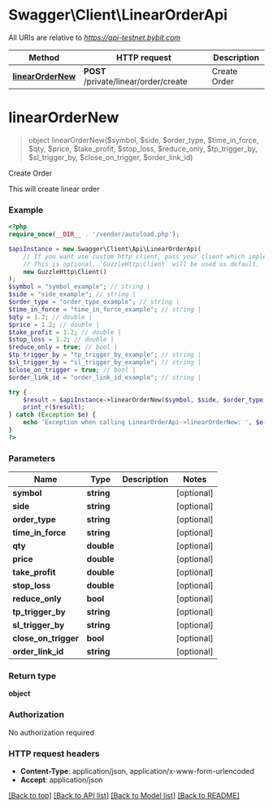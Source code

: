 # Swagger\Client\LinearOrderApi

All URIs are relative to *https://api-testnet.bybit.com*

Method | HTTP request | Description
------------- | ------------- | -------------
[**linearOrderNew**](LinearOrderApi.md#linearOrderNew) | **POST** /private/linear/order/create | Create Order


# **linearOrderNew**
> object linearOrderNew($symbol, $side, $order_type, $time_in_force, $qty, $price, $take_profit, $stop_loss, $reduce_only, $tp_trigger_by, $sl_trigger_by, $close_on_trigger, $order_link_id)

Create Order

This will create linear order

### Example
```php
<?php
require_once(__DIR__ . '/vendor/autoload.php');

$apiInstance = new Swagger\Client\Api\LinearOrderApi(
    // If you want use custom http client, pass your client which implements `GuzzleHttp\ClientInterface`.
    // This is optional, `GuzzleHttp\Client` will be used as default.
    new GuzzleHttp\Client()
);
$symbol = "symbol_example"; // string | 
$side = "side_example"; // string | 
$order_type = "order_type_example"; // string | 
$time_in_force = "time_in_force_example"; // string | 
$qty = 1.2; // double | 
$price = 1.2; // double | 
$take_profit = 1.2; // double | 
$stop_loss = 1.2; // double | 
$reduce_only = true; // bool | 
$tp_trigger_by = "tp_trigger_by_example"; // string | 
$sl_trigger_by = "sl_trigger_by_example"; // string | 
$close_on_trigger = true; // bool | 
$order_link_id = "order_link_id_example"; // string | 

try {
    $result = $apiInstance->linearOrderNew($symbol, $side, $order_type, $time_in_force, $qty, $price, $take_profit, $stop_loss, $reduce_only, $tp_trigger_by, $sl_trigger_by, $close_on_trigger, $order_link_id);
    print_r($result);
} catch (Exception $e) {
    echo 'Exception when calling LinearOrderApi->linearOrderNew: ', $e->getMessage(), PHP_EOL;
}
?>
```

### Parameters

Name | Type | Description  | Notes
------------- | ------------- | ------------- | -------------
 **symbol** | **string**|  | [optional]
 **side** | **string**|  | [optional]
 **order_type** | **string**|  | [optional]
 **time_in_force** | **string**|  | [optional]
 **qty** | **double**|  | [optional]
 **price** | **double**|  | [optional]
 **take_profit** | **double**|  | [optional]
 **stop_loss** | **double**|  | [optional]
 **reduce_only** | **bool**|  | [optional]
 **tp_trigger_by** | **string**|  | [optional]
 **sl_trigger_by** | **string**|  | [optional]
 **close_on_trigger** | **bool**|  | [optional]
 **order_link_id** | **string**|  | [optional]

### Return type

**object**

### Authorization

No authorization required

### HTTP request headers

 - **Content-Type**: application/json, application/x-www-form-urlencoded
 - **Accept**: application/json

[[Back to top]](#) [[Back to API list]](../../README.md#documentation-for-api-endpoints) [[Back to Model list]](../../README.md#documentation-for-models) [[Back to README]](../../README.md)


